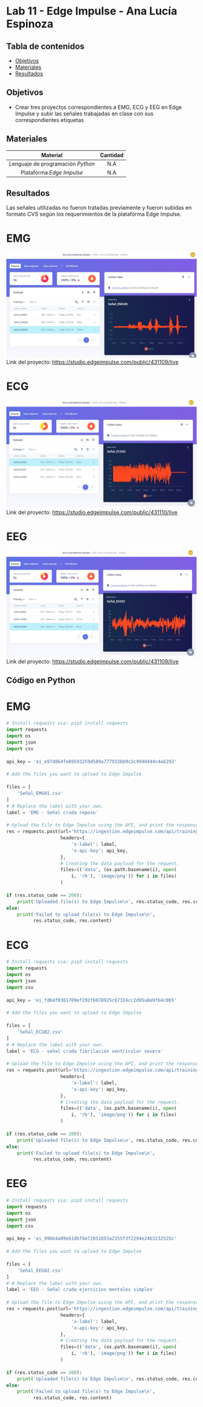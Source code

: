 # Lab 11 - Edge Impulse -  Ana Lucía Espinoza

## Tabla de contenidos
- [Objetivos](#objetivos)
- [Materiales](#materiales)
- [Resultados](#resultados)



##  Objetivos
- Crear tres proyectos correspondientes a EMG, ECG y EEG en Edge Impulse y subir las señales trabajadas en clase con sus correspondientes etiquetas

## Materiales
| Material | Cantidad |
|:--------------:|:--------------:|
| Lenguaje de programación *Python* | N.A | 
| Plataforma *Edge Impulse* | N.A | 

## Resultados
Las señales utilizadas no fueron tratadas previamente y fueron subidas en formato CVS según los requerimientos de la plataforma Edge Impulse.

# EMG
![Señales subidas al proyecto "EMG - Ana Lucía Espinoza"](Resultados_EMG_Ana_Lucia_Espinoza.jpg)
Link del proyecto: https://studio.edgeimpulse.com/public/431109/live

# ECG
![Señales subidas al proyecto "ECG - Ana Lucía Espinoza"](Resultados_ECG_Ana_Lucia_Espinoza.jpg)
Link del proyecto: https://studio.edgeimpulse.com/public/431110/live

# EEG
![Señales subidas al proyecto "EEG - Ana Lucía Espinoza"](Resultados_EEG_Ana_Lucia_Espinoza.jpg)
Link del proyecto: https://studio.edgeimpulse.com/public/431109/live


## Código en Python
# EMG
``` python
# Install requests via: pip3 install requests
import requests
import os
import json
import csv

api_key = 'ei_e97d864fe69593259d589a777933bb9c2c9940444c4ab293'

# Add the files you want to upload to Edge Impulse

files = [
    'Señal_EMG01.csv'
]
# # Replace the label with your own.
label = 'EMG - Señal cruda reposo'

# Upload the file to Edge Impulse using the API, and print the response.
res = requests.post(url='https://ingestion.edgeimpulse.com/api/training/files',
                    headers={
                        'x-label': label,
                        'x-api-key': api_key,
                    },
                    # Creating the data payload for the request.
                    files=(('data', (os.path.basename(i), open(
                        i, 'rb'), 'image/png')) for i in files)
                    )

if (res.status_code == 200):
    print('Uploaded file(s) to Edge Impulse\n', res.status_code, res.content)
else:
    print('Failed to upload file(s) to Edge Impulse\n',
          res.status_code, res.content)
```

# ECG
``` python
# Install requests via: pip3 install requests
import requests
import os
import json
import csv

api_key = 'ei_fd64f0381709ef292f6078925c67324cc2d95a8e9fb4c065'

# Add the files you want to upload to Edge Impulse

files = [
    'Señal_ECG02.csv'
]
# # Replace the label with your own.
label = 'ECG - señal cruda fibrilación ventricular severa'

# Upload the file to Edge Impulse using the API, and print the response.
res = requests.post(url='https://ingestion.edgeimpulse.com/api/training/files',
                    headers={
                        'x-label': label,
                        'x-api-key': api_key,
                    },
                    # Creating the data payload for the request.
                    files=(('data', (os.path.basename(i), open(
                        i, 'rb'), 'image/png')) for i in files)
                    )

if (res.status_code == 200):
    print('Uploaded file(s) to Edge Impulse\n', res.status_code, res.content)
else:
    print('Failed to upload file(s) to Edge Impulse\n',
          res.status_code, res.content)
```

# EEG
``` python
# Install requests via: pip3 install requests
import requests
import os
import json
import csv

api_key = 'ei_99bb4a09eb1dbf8e72051855a2155f3f2294e24b3232525c'

# Add the files you want to upload to Edge Impulse

files = [
    'Señal_EEG02.csv'
]
# # Replace the label with your own.
label = 'EEG - Señal cruda ejercicios mentales simples'

# Upload the file to Edge Impulse using the API, and print the response.
res = requests.post(url='https://ingestion.edgeimpulse.com/api/training/files',
                    headers={
                        'x-label': label,
                        'x-api-key': api_key,
                    },
                    # Creating the data payload for the request.
                    files=(('data', (os.path.basename(i), open(
                        i, 'rb'), 'image/png')) for i in files)
                    )

if (res.status_code == 200):
    print('Uploaded file(s) to Edge Impulse\n', res.status_code, res.content)
else:
    print('Failed to upload file(s) to Edge Impulse\n',
          res.status_code, res.content)
```




